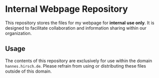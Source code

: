 # Internal Webpage Repository

This repository stores the files for my webpage for **internal use only**. It is designed to facilitate collaboration and information sharing within our organization.

## Usage

The contents of this repository are exclusively for use within the domain `hannes.hirsch.de`. Please refrain from using or distributing these files outside of this domain.

